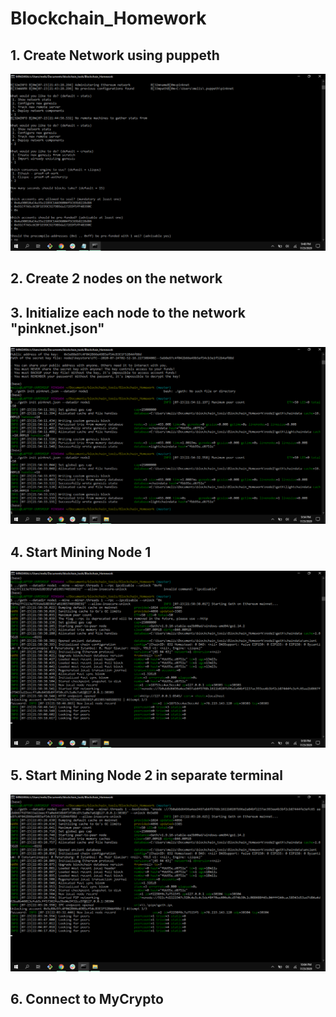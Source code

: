 # Blockchain_Homework

## 1. Create Network using puppeth 

![GenesisBlock](images/GenesisBlock.png)

## 2. Create 2 nodes on the network

## 3. Initialize each node to the network "pinknet.json"

![InitializeNodes](images/InitNodes.png)

## 4. Start Mining Node 1 

![MineNode1](images/MiningNode1.png)

## 5. Start Mining Node 2 in separate terminal

![MineNode2](images/MiningNode2.png)

## 6. Connect to MyCrypto 


